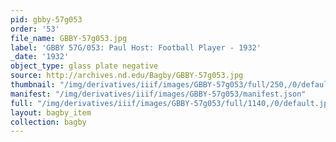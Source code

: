 ```yaml
---
pid: gbby-57g053
order: '53'
file_name: GBBY-57g053.jpg
label: 'GBBY 57G/053: Paul Host: Football Player - 1932'
_date: '1932'
object_type: glass plate negative
source: http://archives.nd.edu/Bagby/GBBY-57g053.jpg
thumbnail: "/img/derivatives/iiif/images/GBBY-57g053/full/250,/0/default.jpg"
manifest: "/img/derivatives/iiif/images/GBBY-57g053/manifest.json"
full: "/img/derivatives/iiif/images/GBBY-57g053/full/1140,/0/default.jpg"
layout: bagby_item
collection: bagby
---
```

